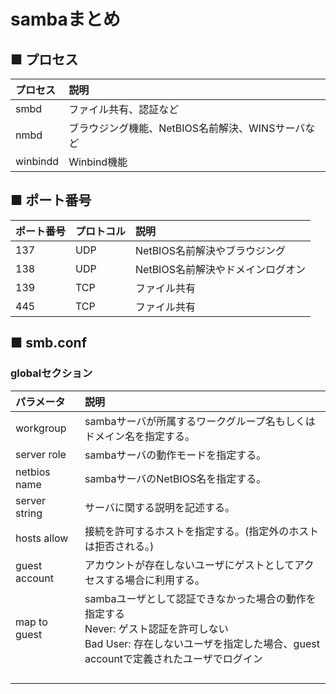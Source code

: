 # sambaまとめ
## ■ プロセス
|プロセス|説明|
|:---|:---|
|smbd|ファイル共有、認証など|
|nmbd|ブラウジング機能、NetBIOS名前解決、WINSサーバなど|
|winbindd|Winbind機能|

## ■ ポート番号
|ポート番号|プロトコル|説明|
|:---|:---|:---|
|137|UDP|NetBIOS名前解決やブラウジング|
|138|UDP|NetBIOS名前解決やドメインログオン|
|139|TCP|ファイル共有|
|445|TCP|ファイル共有|

## ■ smb.conf
### globalセクション
|パラメータ|説明|
|:---|:---|
|workgroup|sambaサーバが所属するワークグループ名もしくはドメイン名を指定する。|
|server role|sambaサーバの動作モードを指定する。|
|netbios name|sambaサーバのNetBIOS名を指定する。|
|server string|サーバに関する説明を記述する。|
|hosts allow|接続を許可するホストを指定する。(指定外のホストは拒否される。)|
|guest account|アカウントが存在しないユーザにゲストとしてアクセスする場合に利用する。|
|map to guest|sambaユーザとして認証できなかった場合の動作を指定する</br>Never: ゲスト認証を許可しない</br>Bad User: 存在しないユーザを指定した場合、guest accountで定義されたユーザでログイン</br>|
|||
|||
|||
|||
